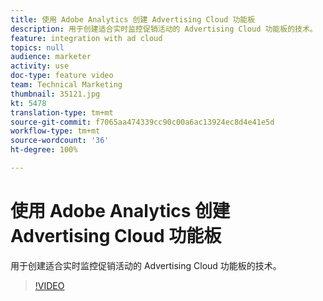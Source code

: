 ```yaml
---
title: 使用 Adobe Analytics 创建 Advertising Cloud 功能板
description: 用于创建适合实时监控促销活动的 Advertising Cloud 功能板的技术。
feature: integration with ad cloud
topics: null
audience: marketer
activity: use
doc-type: feature video
team: Technical Marketing
thumbnail: 35121.jpg
kt: 5478
translation-type: tm+mt
source-git-commit: f7065aa474339cc90c00a6ac13924ec8d4e41e5d
workflow-type: tm+mt
source-wordcount: '36'
ht-degree: 100%

---
```



# 使用 Adobe Analytics 创建 Advertising Cloud 功能板

用于创建适合实时监控促销活动的 Advertising Cloud 功能板的技术。

>[!VIDEO](https://video.tv.adobe.com/v/35121/?quality=12&learn=on)
